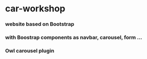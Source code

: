 # car-workshop

### website based on Bootstrap
### with Boostrap components as navbar, carousel, form ...
### Owl carousel plugin 
